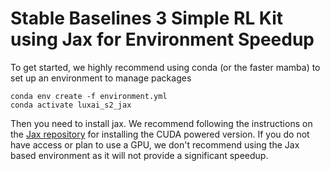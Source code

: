 # Stable Baselines 3 Simple RL Kit using Jax for Environment Speedup

To get started, we highly recommend using conda (or the faster mamba) to set up an environment to manage packages

```
conda env create -f environment.yml
conda activate luxai_s2_jax
```

Then you need to install jax. We recommend following the instructions on the [Jax repository](https://github.com/google/jax#installation) for installing the CUDA powered version. If you do not have access or plan to use a GPU, we don't recommend using the Jax based environment as it will not provide a significant speedup. 